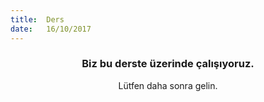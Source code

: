 ```yaml
---
title:  Ders
date:   16/10/2017
---
```


### <center>Biz bu derste üzerinde çalışıyoruz.</center>
<center>Lütfen daha sonra gelin.</center>